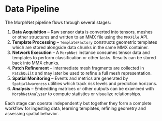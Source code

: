 # Data Pipeline

The MorphNet pipeline flows through several stages:

1. **Data Acquisition** – Raw sensor data is converted into tensors, meshes or other structures and written to an MMX file using the `MMXFile` API.
2. **Template Processing** – `TemplateFactory` constructs geometric templates which are stored alongside data chunks in the same MMX container.
3. **Network Execution** – A `MorphNet` instance consumes tensor data and templates to perform classification or other tasks. Results can be stored back into MMX chunks.
4. **Patch Refinement** – Intermediate mesh fragments are collected in `PatchQuilt` and may later be used to refine a full mesh representation.
5. **Spatial Monitoring** – Events and metrics are generated by `SpatialAwareness` utilities which track risk levels and prediction horizons.
6. **Analysis** – Embedding matrices or other outputs can be examined with `MorphNetAnalyzer` to compute statistics or visualize relationships.

Each stage can operate independently but together they form a complete workflow for ingesting data, learning templates, refining geometry and assessing spatial behavior.
